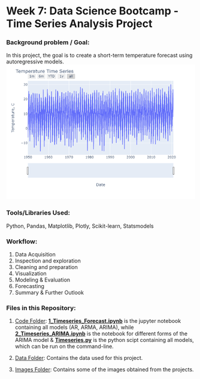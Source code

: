 # Week 7: Data Science Bootcamp - Time Series Analysis Project
   
### Background problem / Goal:
In this project, the goal is to create a short-term temperature forecast using autoregressive models.
![Time Series](https://github.com/pbamoo/Weather_Forecasting/blob/main/Images/1_Time_Series.png)

### Tools/Libraries Used: 
Python, Pandas, Matplotlib, Plotly, Scikit-learn, Statsmodels

### Workflow:
1. Data Acquisition
2. Inspection and exploration
3. Cleaning and preparation
4. Visualization
5. Modeling & Evaluation
6. Forecasting
7. Summary & Further Outlook

### Files in this Repository:
1. [Code Folder](https://github.com/pbamoo/Weather_Forecasting/tree/main/Code): [**1_Timeseries_Forecast.ipynb**](https://github.com/pbamoo/Weather_Forecasting/blob/main/Code/1_Timeseries_Forecast.ipynb) is the jupyter notebook containing all models (AR, ARMA, ARIMA), while [**2_Timeseries_ARIMA.ipynb**](https://github.com/pbamoo/Weather_Forecasting/blob/main/Code/2_Timeseries_ARIMA.ipynb) is the notebook for different forms of the ARIMA model & [**Timeseries.py**](https://github.com/pbamoo/Weather_Forecasting/blob/main/Code/Timeseries.py) is the python scipt containing all models, which can be run on the command-line.

2. [Data Folder](https://github.com/pbamoo/Weather_Forecasting/tree/main/Data): Contains the data used for this project.

3. [Images Folder](https://github.com/pbamoo/Weather_Forecasting/tree/main/Images): Contains some of the images obtained from the projects.
